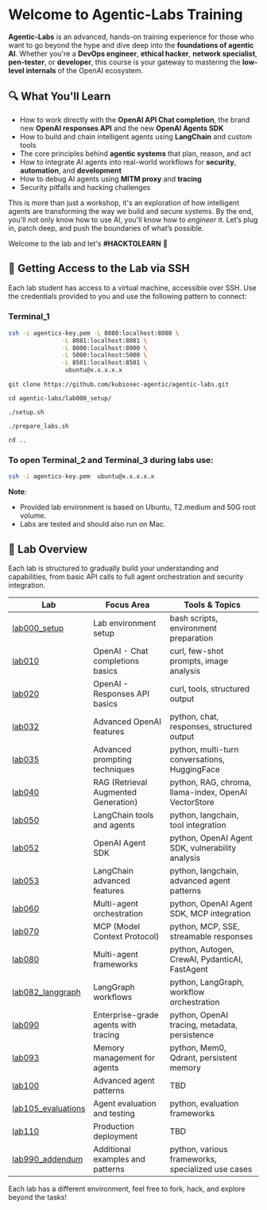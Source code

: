 # Welcome to Agentic-Labs Training

**Agentic-Labs** is an advanced, hands-on training experience for those who want to go beyond the hype and dive deep into the **foundations of agentic AI**. Whether you're a **DevOps engineer**, **ethical hacker**, **network specialist**, **pen-tester**, or **developer**, this course is your gateway to mastering the **low-level internals** of the OpenAI ecosystem.

## 🔍 What You'll Learn

- How to work directly with the **OpenAI API Chat completion**, the brand new **OpenAI responses API** and the new **OpenAI Agents SDK**
- How to build and chain intelligent agents using **LangChain** and custom tools
- The core principles behind **agentic systems** that plan, reason, and act
- How to integrate AI agents into real-world workflows for **security**, **automation**, and **development**
- How to debug AI agents using **MITM proxy** and **tracing**
- Security pitfalls and hacking challenges
  
This is more than just a workshop, it's an exploration of how intelligent agents are transforming the way we build and secure systems.
By the end, you'll not only know how to use AI, you'll know how to *engineer* it.
Let’s plug in, patch deep, and push the boundaries of what’s possible.

Welcome to the lab and let's **#HACKTOLEARN** 🚀

## 🔐 Getting Access to the Lab via SSH

Each lab student has access to a virtual machine, accessible over SSH. Use the credentials provided to you and use the following pattern to connect:
### Terminal_1
```bash
ssh -i agentics-key.pem -L 8080:localhost:8080 \
               -L 8081:localhost:8081 \
               -L 8000:localhost:8000 \
               -L 5000:localhost:5000 \
               -L 8501:localhost:8501 \
                ubuntu@x.x.x.x.x
```
```
git clone https://github.com/kubiosec-agentic/agentic-labs.git
```
```
cd agentic-labs/lab000_setup/
```
```
./setup.sh
```
```
./prepare_labs.sh
```
```
cd ..
```
### To open Terminal_2 and Terminal_3 during labs use:
```bash
ssh -i agentics-key.pem  ubuntu@x.x.x.x.x
```
**Note**: 
- Provided lab environment is based on Ubuntu, T2.medium and 50G root volume. 
- Labs are tested and should also run on Mac.

## 🧪 Lab Overview

Each lab is structured to gradually build your understanding and capabilities, from basic API calls to full agent orchestration and security integration.

| Lab | Focus Area                                      | Tools & Topics                              |
|-----|-------------------------------------------------|---------------------------------------------|
| [lab000_setup](./lab000_setup) | Lab environment setup                        | bash scripts, environment preparation       |
| [lab010](./lab010) | OpenAI - Chat completions basics              | curl, few-shot prompts, image analysis     |
| [lab020](./lab020) | OpenAI - Responses API basics                 | curl, tools, structured output              |
| [lab032](./lab032) | Advanced OpenAI features                      | python, chat, responses, structured output  |
| [lab035](./lab035) | Advanced prompting techniques                 | python, multi-turn conversations, HuggingFace |
| [lab040](./lab040) | RAG (Retrieval Augmented Generation)         | python, RAG, chroma, llama-index, OpenAI VectorStore |
| [lab050](./lab050) | LangChain tools and agents                    | python, langchain, tool integration        |
| [lab052](./lab052) | OpenAI Agent SDK                              | python, OpenAI Agent SDK, vulnerability analysis |
| [lab053](./lab053) | LangChain advanced features                   | python, langchain, advanced agent patterns |
| [lab060](./lab060) | Multi-agent orchestration                     | python, OpenAI Agent SDK, MCP integration  |
| [lab070](./lab070) | MCP (Model Context Protocol)                 | python, MCP, SSE, streamable responses     |
| [lab080](./lab080) | Multi-agent frameworks                       | python, Autogen, CrewAI, PydanticAI, FastAgent |
| [lab082_langgraph](./lab082_langgraph) | LangGraph workflows                | python, LangGraph, workflow orchestration  |
| [lab090](./lab090) | Enterprise-grade agents with tracing         | python, OpenAI tracing, metadata, persistence |
| [lab093](./lab093) | Memory management for agents                 | python, Mem0, Qdrant, persistent memory    |
| [lab100](./lab100) | Advanced agent patterns                      | TBD                                         |
| [lab105_evaluations](./lab105_evaluations) | Agent evaluation and testing       | python, evaluation frameworks              |
| [lab110](./lab110) | Production deployment                        | TBD                                         |
| [lab990_addendum](./lab990_addendum) | Additional examples and patterns    | python, various frameworks, specialized use cases |

Each lab has a different environment, feel free to fork, hack, and explore beyond the tasks!


